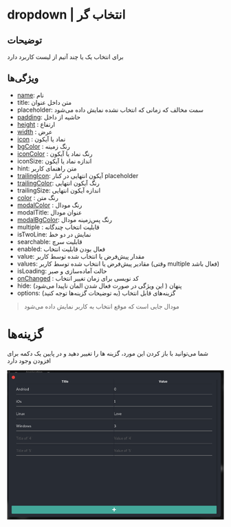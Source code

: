 # dropdown | انتخاب گر

## توضیحات

برای انتخاب یک یا چند آتیم از لیست کاربرد دارد

## ویژگی‌ها

- [name](/fa/properties/name.md): نام 
- title: متن داخل عنوان
- placeholder: سمت مخالف که زمانی که انتخاب نشده نمایش داده می‌شود
- [padding](/fa/properties/padding.md): حاشیه از داخل
- [height](/fa/properties/height.md) : ارتفاع
- [width](/fa/properties/width.md) : عرض
- [icon](/fa/properties/icon.md) : نماد یا آیکون
- [bgColor](/fa/properties/color.md) : رنگ زمینه
- [iconColor](/fa/properties/color.md) : رنگ نماد یا آیکون
- iconSize: اندازه نماد یا آیکون
- hint: متن راهنمای کاربر
- [trailingIcon](/fa/properties/icon.md): آیکون انتهایی در کنار placeholder
- [trailingColor](/fa/properties/color.md): رنگ آیکون انتهایی
- trailingSize: اندازه آیکون انتهایی
- [color](/fa/properties/color.md) : رنگ متن
- [modalColor](/fa/properties/color.md) : رنگ مودال
- modalTitle: عنوان مودال
- [modalBgColor](/fa/properties/color.md): رنگ پس‌زمینه مودال
- multiple : قابلیت انتخاب چندگانه
- isTwoLine: نمایش در دو خط
- searchable: قابلیت سرچ
- enabled: فعال بودن قابلیت انتخاب
- value: مقدار پیش‌فرض یا انتخاب شده توسط کاربر
- values: مقادیر پیش‌فرض یا انتخاب شده توسط کاربر (وقتی multiple فعال باشد)
- isLoading: حالت آماده‌سازی و صبر
- [onChanged](/fa/events.md) : کد نویسی برای زمان تغییر انتخاب
- hide: پنهان ( این ویژگی در صورت فعال شدن المان ناپیدا می‌شود)
- options: گزینه‌های قابل انتخاب (به توضیحات گزینه‌ها توجه کنید)

> مودال جایی است که موقع انتخاب به کاربر نمایش داده می‌شود

# گزینه‌ها

شما می‌توانید با باز کردن این مورد، گزینه ها را تغییر دهید و در پایین یک دکمه برای افزودن وجود دارد

![alt text](/assets/images/properties/options.png)
